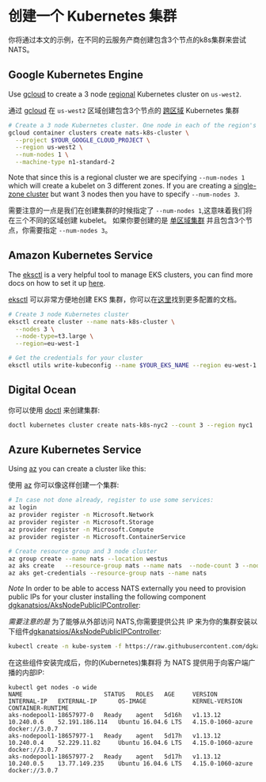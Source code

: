 # 创建一个 Kubernetes 集群

你将通过本文的示例，在不同的云服务产商创建包含3个节点的k8s集群来尝试 NATS。

## Google Kubernetes Engine

Use [gcloud](https://cloud.google.com/sdk/gcloud/) to create a 3 node [regional](https://cloud.google.com/kubernetes-engine/docs/how-to/creating-a-regional-cluster) Kubernetes cluster on `us-west2`.

通过 [gcloud](https://cloud.google.com/sdk/gcloud/) 在 `us-west2` 区域创建包含3个节点的 [跨区域](https://cloud.google.com/kubernetes-engine/docs/how-to/creating-a-regional-cluster) Kubernetes 集群

```bash
# Create a 3 node Kubernetes cluster. One node in each of the region's three zones.
gcloud container clusters create nats-k8s-cluster \
  --project $YOUR_GOOGLE_CLOUD_PROJECT \
  --region us-west2 \
  --num-nodes 1 \
  --machine-type n1-standard-2
```

Note that since this is a regional cluster we are specifying `--num-nodes 1` which will create a kubelet on 3 different zones. If you are creating a [single-zone cluster](https://cloud.google.com/kubernetes-engine/docs/how-to/creating-a-cluster) but want 3 nodes then you have to specify `--num-nodes 3`.  

需要注意的一点是我们在创建集群的时候指定了 `--num-nodes 1`,这意味着我们将在三个不同的区域创建 kubelet。 如果你要创建的是 [单区域集群](https://cloud.google.com/kubernetes-engine/docs/how-to/creating-a-cluster) 并且包含3个节点，你需要指定 `--num-nodes 3`。

## Amazon Kubernetes Service

The [eksctl](https://github.com/weaveworks/eksctl) is a very helpful tool to manage EKS clusters, you can find more docs on how to set it up [here](https://docs.aws.amazon.com/eks/latest/userguide/getting-started-eksctl.html). 

[eksctl](https://github.com/weaveworks/eksctl) 可以非常方便地创建 EKS 集群，你可以在[这里](https://docs.aws.amazon.com/eks/latest/userguide/getting-started-eksctl.html)找到更多配置的文档。

```bash
# Create 3 node Kubernetes cluster
eksctl create cluster --name nats-k8s-cluster \
  --nodes 3 \
  --node-type=t3.large \
  --region=eu-west-1

# Get the credentials for your cluster
eksctl utils write-kubeconfig --name $YOUR_EKS_NAME --region eu-west-1
```

## Digital Ocean

你可以使用 [doctl](https://github.com/digitalocean/doctl)  来创建集群:

```bash
doctl kubernetes cluster create nats-k8s-nyc2 --count 3 --region nyc1
```

## Azure Kubernetes Service

Using [az](https://docs.microsoft.com/en-us/cli/azure/?view=azure-cli-latest) you can create a cluster like this:

使用 [az](https://docs.microsoft.com/en-us/cli/azure/?view=azure-cli-latest)  你可以像这样创建一个集群:

```bash
# In case not done already, register to use some services:
az login
az provider register -n Microsoft.Network
az provider register -n Microsoft.Storage
az provider register -n Microsoft.Compute
az provider register -n Microsoft.ContainerService

# Create resource group and 3 node cluster
az group create --name nats --location westus
az aks create   --resource-group nats --name nats  --node-count 3 --node-vm-size Standard_DS1_v2
az aks get-credentials --resource-group nats --name nats
```

_Note_ In order to be able to access NATS externally you need to provision public IPs for your cluster installing the following component [dgkanatsios/AksNodePublicIPController](https://github.com/dgkanatsios/AksNodePublicIPController):

_需要注意的是_ 为了能够从外部访问 NATS,你需要提供公共 IP 来为你的集群安装以下组件[dgkanatsios/AksNodePublicIPController](https://github.com/dgkanatsios/AksNodePublicIPController):

```bash
kubectl create -n kube-system -f https://raw.githubusercontent.com/dgkanatsios/AksNodePublicIPController/7846c78f77dc5cd4b43629bb5cb7ff3818594aee/deploy.yaml
```

在这些组件安装完成后，你的\(Kubernetes\)集群将 为 NATS 提供用于向客户端广播的内部IP:

```text
kubectl get nodes -o wide
NAME                       STATUS   ROLES   AGE     VERSION    INTERNAL-IP   EXTERNAL-IP      OS-IMAGE             KERNEL-VERSION      CONTAINER-RUNTIME
aks-nodepool1-18657977-0   Ready    agent   5d16h   v1.13.12   10.240.0.6    52.191.186.114   Ubuntu 16.04.6 LTS   4.15.0-1060-azure   docker://3.0.7
aks-nodepool1-18657977-1   Ready    agent   5d17h   v1.13.12   10.240.0.4    52.229.11.82     Ubuntu 16.04.6 LTS   4.15.0-1060-azure   docker://3.0.7
aks-nodepool1-18657977-2   Ready    agent   5d17h   v1.13.12   10.240.0.5    13.77.149.235    Ubuntu 16.04.6 LTS   4.15.0-1060-azure   docker://3.0.7
```

